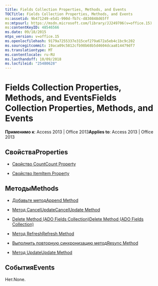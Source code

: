 ```yaml
---
title: Fields Collection Properties, Methods, and Events
TOCTitle: Fields Collection Properties, Methods, and Events
ms:assetid: 9b471249-e5d1-990d-fb7c-d830848d65ff
ms:mtpsurl: https://msdn.microsoft.com/library/JJ249706(v=office.15)
ms:contentKeyID: 48546566
ms.date: 09/18/2015
mtps_version: v=office.15
ms.openlocfilehash: 9179a7255337e315cef279a672a5eb4c1bc9c202
ms.sourcegitcommit: 19aca09c5812cfb98b68b5d4604dcaa814479df7
ms.translationtype: MT
ms.contentlocale: ru-RU
ms.lasthandoff: 10/09/2018
ms.locfileid: "25480628"
---
```

# <a name="fields-collection-properties-methods-and-events"></a><span data-ttu-id="07c95-102">Fields Collection Properties, Methods, and Events</span><span class="sxs-lookup"><span data-stu-id="07c95-102">Fields Collection Properties, Methods, and Events</span></span>

<span data-ttu-id="07c95-103">**Применимо к**: Access 2013 | Office 2013</span><span class="sxs-lookup"><span data-stu-id="07c95-103">**Applies to**: Access 2013 | Office 2013</span></span>

## <a name="properties"></a><span data-ttu-id="07c95-104">Свойства</span><span class="sxs-lookup"><span data-stu-id="07c95-104">Properties</span></span>

- [<span data-ttu-id="07c95-105">Свойство Count</span><span class="sxs-lookup"><span data-stu-id="07c95-105">Count Property</span></span>](count-property-ado.md)

- [<span data-ttu-id="07c95-106">Свойство Item</span><span class="sxs-lookup"><span data-stu-id="07c95-106">Item Property</span></span>](item-property-ado.md)

## <a name="methods"></a><span data-ttu-id="07c95-107">Методы</span><span class="sxs-lookup"><span data-stu-id="07c95-107">Methods</span></span>

- [<span data-ttu-id="07c95-108">Добавьте метод</span><span class="sxs-lookup"><span data-stu-id="07c95-108">Append Method</span></span>](append-method-ado.md)

- [<span data-ttu-id="07c95-109">Метод CancelUpdate</span><span class="sxs-lookup"><span data-stu-id="07c95-109">CancelUpdate Method</span></span>](cancelupdate-method-ado.md)

- [<span data-ttu-id="07c95-110">Delete Method (ADO Fields Collection)</span><span class="sxs-lookup"><span data-stu-id="07c95-110">Delete Method (ADO Fields Collection)</span></span>](delete-method-ado-fields-collection.md)

- [<span data-ttu-id="07c95-111">Метод Refresh</span><span class="sxs-lookup"><span data-stu-id="07c95-111">Refresh Method</span></span>](refresh-method-ado.md)

- [<span data-ttu-id="07c95-112">Выполнить повторную синхронизацию метод</span><span class="sxs-lookup"><span data-stu-id="07c95-112">Resync Method</span></span>](resync-method-ado.md)

- [<span data-ttu-id="07c95-113">Метод Update</span><span class="sxs-lookup"><span data-stu-id="07c95-113">Update Method</span></span>](update-method-ado.md)

## <a name="events"></a><span data-ttu-id="07c95-114">События</span><span class="sxs-lookup"><span data-stu-id="07c95-114">Events</span></span>

<span data-ttu-id="07c95-115">Нет.</span><span class="sxs-lookup"><span data-stu-id="07c95-115">None.</span></span>


